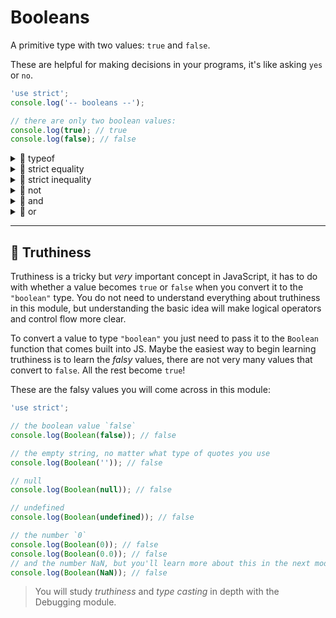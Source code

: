 # Booleans

A primitive type with two values: `true` and `false`.

These are helpful for making decisions in your programs, it's like asking `yes`
or `no`.

```js
'use strict';
console.log('-- booleans --');

// there are only two boolean values:
console.log(true); // true
console.log(false); // false
```

<details>
<summary>🥚 typeof</summary>

```js
'use strict';
console.log('-- typeof booleans --');

// they both have the type "boolean"
console.log(typeof true); // 'boolean'
console.log(typeof false); // 'boolean'
```

</details>
<details>
<summary>🥚 strict equality</summary>

```js
'use strict';
console.log('-- booleans: strict equality --');

// boolean values are only strictly equal to themselves
console.log(true === true); // true
console.log(false === false); // true

// they are not equal to each other
console.log(true === false); // false
console.log(false === true); // false

// booleans are not equal to any other type
console.log(true === 'true'); // false
console.log(false === ''); // false
console.log(true === 12); // false
console.log(false === undefined); // false
```

</details>
<details>
<summary>🥚 strict inequality</summary>

```js
'use strict';
console.log('-- booleans: strict inequality --');

// boolean values are strictly inequal to everything but themselves
console.log(true !== true); // false
console.log(false !== false); // false

// they are not equal to each other
console.log(true !== false); // true
console.log(false !== true); // true

// booleans are not equal to everything else
console.log(true !== 'true'); // true
console.log(false !== ''); // true
console.log(true !== 12); // true
console.log(false !== undefined); // true
```

</details>
<details>
<summary>🥚 not</summary>

```js
'use strict';
console.log('-- not --');

// you can use ! to reverse true and false
console.log(!true); // false
console.log(!false); // true
```

</details>
<details>
<summary>🐣 and</summary>

```js
'use strict';
console.log('-- and --');

console.log(true && true); // true
console.log(true && false); // false
console.log(false && true); // false
console.log(false && false); // false
```

</details>
<details>
<summary>🐣 or</summary>

```js
'use strict';
console.log('-- or --');

console.log(true || true); // true
console.log(true || false); // true
console.log(false || true); // true
console.log(false || false); // false
```

</details>

---

## 🐣 Truthiness

Truthiness is a tricky but _very_ important concept in JavaScript, it has to do
with whether a value becomes `true` or `false` when you convert it to the
`"boolean"` type. You do not need to understand everything about truthiness in
this module, but understanding the basic idea will make logical operators and
control flow more clear.

To convert a value to type `"boolean"` you just need to pass it to the `Boolean`
function that comes built into JS. Maybe the easiest way to begin learning
truthiness is to learn the _falsy_ values, there are not very many values that
convert to `false`. All the rest become `true`!

These are the falsy values you will come across in this module:

```js
'use strict';

// the boolean value `false`
console.log(Boolean(false)); // false

// the empty string, no matter what type of quotes you use
console.log(Boolean('')); // false

// null
console.log(Boolean(null)); // false

// undefined
console.log(Boolean(undefined)); // false

// the number `0`
console.log(Boolean(0)); // false
console.log(Boolean(0.0)); // false
// and the number NaN, but you'll learn more about this in the next module
console.log(Boolean(NaN)); // false
```

> You will study _truthiness_ and _type casting_ in depth with the Debugging
> module.
